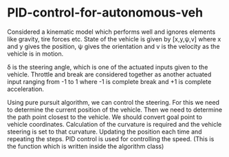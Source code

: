 # PID-control-for-autonomous-veh
Considered a kinematic model which performs well and ignores elements like gravity, tire forces etc.
State of the vehicle is given by [x,y,ψ,v] where x and y gives the position, ψ gives the orientation and v is the velocity as the vehicle is in motion.

δ is the steering angle, which is one of the actuated inputs given to the vehicle. Throttle and break are considered together as another actuated input ranging from -1 to 1 where -1 is complete break and +1 is complete acceleration.
 
Using pure pursuit algorithm, we can control the steering. For this we need to determine the current position of the vehicle. Then we need to determine the path point closest to the vehicle. We should convert goal point to vehicle coordinates. Calculation of the curvature is required and the vehicle steering is set to that curvature. Updating the position each time and repeating the steps.
PID control is used for controlling the speed. (This is the function which is written inside the algorithm class)
